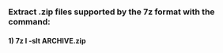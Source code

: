 ### Extract .zip files supported by the 7z format with the command:
 
#### 1) 7z l -slt ARCHIVE.zip
